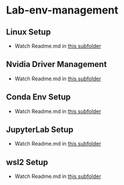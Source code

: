 # Lab-env-management

## Linux Setup

- Watch Readme.md in [this subfolder](https://github.com/charleschiu2012/Lab-env-management/tree/main/Linux-setup)

## Nvidia Driver Management

- Watch Readme.md in [this subfolder](https://github.com/charleschiu2012/Lab-env-management/tree/main/Nvidia-driver-management)

## Conda Env Setup

- Watch Readme.md in [this subfolder](https://github.com/charleschiu2012/Lab-env-management/tree/main/CondaEnv-setup)

## JupyterLab Setup

- Watch Readme.md in [this subfolder](https://github.com/charleschiu2012/Lab-env-management/tree/main/jupyterlab-setup)

## wsl2 Setup

- Watch Readme.md in [this subfolder](https://github.com/charleschiu2012/Lab-env-management/tree/main/wsl2-setup)
